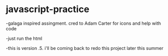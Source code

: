 # javascript-practice

-galaga inspired assingment. cred to Adam Carter for icons and help with code

-just run the html

-this is version .5. i'll be coming back to redo this project later this summer
